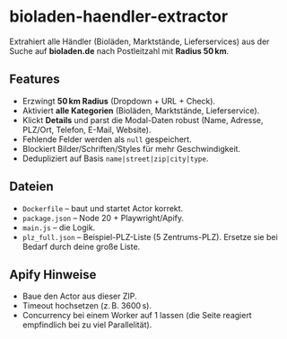 # bioladen-haendler-extractor

Extrahiert alle Händler (Bioläden, Marktstände, Lieferservices) aus der Suche auf **bioladen.de** nach Postleitzahl mit **Radius 50 km**.

## Features
- Erzwingt **50 km Radius** (Dropdown + URL + Check).
- Aktiviert **alle Kategorien** (Bioläden, Marktstände, Lieferservice).
- Klickt **Details** und parst die Modal-Daten robust (Name, Adresse, PLZ/Ort, Telefon, E-Mail, Website).
- Fehlende Felder werden als `null` gespeichert.
- Blockiert Bilder/Schriften/Styles für mehr Geschwindigkeit.
- Dedupliziert auf Basis `name|street|zip|city|type`.

## Dateien
- `Dockerfile` – baut und startet Actor korrekt.
- `package.json` – Node 20 + Playwright/Apify.
- `main.js` – die Logik.
- `plz_full.json` – Beispiel-PLZ-Liste (5 Zentrums-PLZ). Ersetze sie bei Bedarf durch deine große Liste.

## Apify Hinweise
- Baue den Actor aus dieser ZIP.
- Timeout hochsetzen (z. B. 3600 s).
- Concurrency bei einem Worker auf 1 lassen (die Seite reagiert empfindlich bei zu viel Parallelität).

